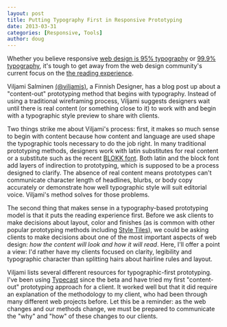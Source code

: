 ```yaml
---
layout: post
title: Putting Typography First in Responsive Prototyping
date: 2013-03-31
categories: [Responsive, Tools]
author: doug
---
```


Whether you believe responsive [web design is 95% typography](http://informationarchitects.net/blog/the-web-is-all-about-typography-period/) or [99.9% typography](http://www.welcomebrand.co.uk/thoughts/the-responsive-web-will-be-99-9-typography/), it's tough to get away from the web design community's 
current focus on the [the reading experience](http://www.smashingmagazine.com/2013/02/18/designing-reading-experience/).

Viljami Salminen [(@viljamis)](https://twitter.com/viljamis), a Finnish Designer, has a blog post up about a "content-out" prototyping method that begins with typography. Instead of using a traditional wireframing process, Viljami suggests designers wait until there is real content (or something close to it) to work with and begin with a typographic style preview to share with clients.

Two things strike me about Viljami's process: first, it makes so much sense to begin with content because how content and language are used shape the typographic tools necessary to do the job right. In many traditional prototyping methods, designers work with latin substitutes for real content or a substitute such as the recent [BLOKK font](http://blokkfont.com/). Both latin and the block font add layers of indirection to prototyping, which is supposed to be a process designed to clarify. The absence of real content means prototypes can't communicate character length of headlines, blurbs, or body copy accurately or demonstrate how well typographic style will suit editorial voice. Viljami's method solves for those problems.

The second thing that makes sense in a typography-based prototyping model is that it puts the reading experience first. Before we ask clients to make decisions about layout, color and finishes (as is common with other popular prototyping methods including [Style Tiles](http://styletil.es/)), we could be asking clients to make decisions about one of the most important aspects of web design: *how the content will look and how it will read*. Here, I'll offer a point a view: I'd rather have my clients focused on clarity, legibility and typographic character than splitting hairs about hairline rules and layout. 

Viljami lists several different resources for typographic-first prototyping. I've been using [Typecast](http://typecast.com/) since the beta and have tried my first "content-out" prototyping approach for a client. It worked well but that it did require an explanation of the methodology to my client, who had been through many different web projects before. Let this be a reminder: as the web changes and our methods change, we must be prepared to communicate the "why" and "how" of these changes to our clients.
